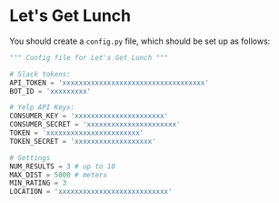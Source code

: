 # Let's Get Lunch

You should create a `config.py` file, which should be set up as follows:
```python
""" Config file for Let's Get Lunch """

# Slack tokens:
API_TOKEN = 'xxxxxxxxxxxxxxxxxxxxxxxxxxxxxxxxxxx'
BOT_ID = 'xxxxxxxxx'

# Yelp API Keys:
CONSUMER_KEY = 'xxxxxxxxxxxxxxxxxxxxxx'
CONSUMER_SECRET = 'xxxxxxxxxxxxxxxxxxxxxx'
TOKEN = 'xxxxxxxxxxxxxxxxxxxxxxx'
TOKEN_SECRET = 'xxxxxxxxxxxxxxxxxxx'

# Settings
NUM_RESULTS = 3 # up to 10
MAX_DIST = 5000 # meters
MIN_RATING = 3
LOCATION = 'xxxxxxxxxxxxxxxxxxxxxxxxxxx'
```